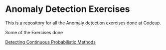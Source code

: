 # Anomaly Detection Exercises

This is a repository for all the Anomaly detection exercises done at Codeup.

Some of the Exercises done

[Detecting Continuous Probabilistic Methods](https://github.com/HeatherOrtegaMcMillan/anomaly-detection-exercises/blob/main/continuous_probabilistic_methods.ipynb)